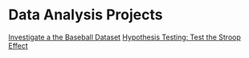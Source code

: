 # Data Analysis Projects
[Investigate a the Baseball Dataset](http://htmlpreview.github.io/?https://github.com/zxia924/zexin_xia_project/blob/master/Baseball%20Project/Investigate%20a%20Dataset%20with%20Python.html)
[Hypothesis Testing: Test the Stroop Effect](http://htmlpreview.github.io/?https://github.com/zxia924/zexin_xia_project/blob/master/A%20Test%20of%20the%20Stroop%20Effect.html)
